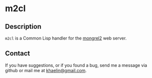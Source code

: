 # m2cl

## Description

`m2cl` is a Common Lisp handler for the [mongrel2](http://mongrel2.org) web
server.

## Contact

If you have suggestions, or if you found a bug, send me a message via github
or mail me at <khaelin@gmail.com>.
